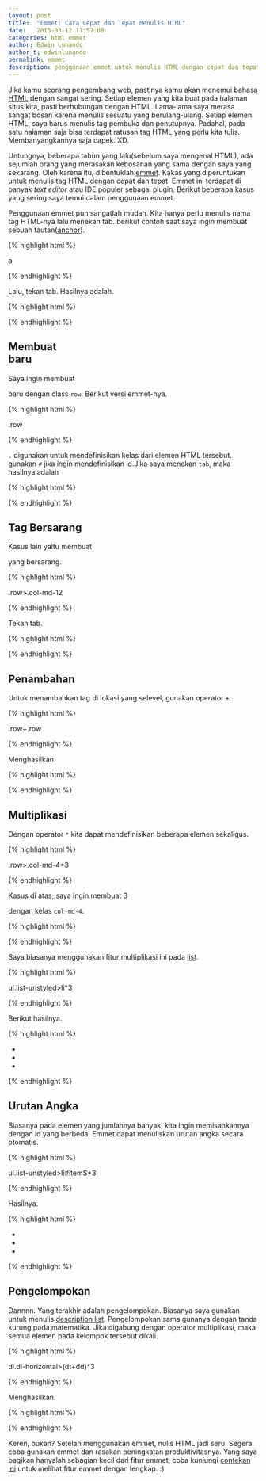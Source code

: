 ```yaml
---
layout: post
title:  "Emmet: Cara Cepat dan Tepat Menulis HTML"
date:   2015-03-12 11:57:08
categories: html emmet
author: Edwin Lunando
author_t: edwinlunando
permalink: emmet
description: penggunaan emmet untuk menulis HTML dengan cepat dan tepat
---
```


Jika kamu seorang pengembang web, pastinya kamu akan menemui bahasa [HTML][2] dengan sangat sering. Setiap elemen yang kita buat pada halaman situs kita, pasti berhubungan dengan HTML. Lama-lama saya merasa sangat bosan karena menulis sesuatu yang berulang-ulang. Setiap elemen HTML, saya harus menulis tag pembuka dan penutupnya. Padahal, pada satu halaman saja bisa terdapat ratusan tag HTML yang perlu kita tulis. Membanyangkannya saja capek. XD.

Untungnya, beberapa tahun yang lalu(sebelum saya mengenal HTML), ada sejumlah orang yang merasakan kebosanan yang sama dengan saya yang sekarang. Oleh karena itu, dibentuklah [emmet][1]. Kakas yang diperuntukan untuk menulis tag HTML dengan cepat dan tepat. Emmet ini terdapat di banyak *text editor* atau IDE populer sebagai plugin. Berikut beberapa kasus yang sering saya temui dalam penggunaan emmet.

Penggunaan emmet pun sangatlah mudah. Kita hanya perlu menulis nama tag HTML-nya lalu menekan tab. berikut contoh saat saya ingin membuat sebuah tautan([anchor][3]).

{% highlight html %}

a

{% endhighlight %}

Lalu, tekan tab. Hasilnya adalah.

{% highlight html %}

<a href=""></a>

{% endhighlight %}

## Membuat <div> baru ##

Saya ingin membuat <div> baru dengan class `row`. Berikut versi emmet-nya.

{% highlight html %}

.row

{% endhighlight %}

`.` digunakan untuk mendefinisikan kelas dari elemen HTML tersebut. gunakan `#` jika ingin mendefinisikan id.Jika saya menekan `tab`, maka hasilnya adalah

{% highlight html %}

<div class="row"></div>

{% endhighlight %}

## Tag Bersarang ##

Kasus lain yaitu membuat <div> yang bersarang.

{% highlight html %}

.row>.col-md-12

{% endhighlight %}

Tekan tab.

{% highlight html %}

<div class="row">
    <div class="col-md-12"></div>
</div>

{% endhighlight %}

## Penambahan ##

Untuk menambahkan tag di lokasi yang selevel, gunakan operator `+`.

{% highlight html %}

.row+.row

{% endhighlight %}

Menghasilkan.

{% highlight html %}

<div class="row"></div>
<div class="row"></div>

{% endhighlight %}

## Multiplikasi ##

Dengan operator `*` kita dapat mendefinisikan beberapa elemen sekaligus.

{% highlight html %}

.row>.col-md-4*3

{% endhighlight %}

Kasus di atas, saya ingin membuat 3 <div> dengan kelas `col-md-4`.

{% highlight html %}

<div class="row">
    <div class="col-md-4"></div>
    <div class="col-md-4"></div>
    <div class="col-md-4"></div>
</div>

{% endhighlight %}

Saya biasanya menggunakan fitur multiplikasi ini pada [list][6].

{% highlight html %}

ul.list-unstyled>li*3

{% endhighlight %}

Berikut hasilnya.

{% highlight html %}

<ul class="list-unstyled">
    <li></li>
    <li></li>
    <li></li>
</ul>

{% endhighlight %}

## Urutan Angka ##

Biasanya pada elemen yang jumlahnya banyak, kita ingin memisahkannya dengan id yang berbeda. Emmet dapat menuliskan urutan angka secara otomatis.

{% highlight html %}

ul.list-unstyled>li#item$*3

{% endhighlight %}

Hasilnya.

{% highlight html %}

<ul class="list-unstyled">
    <li id="item1"></li>
    <li id="item2"></li>
    <li id="item3"></li>
</ul>

{% endhighlight %}

## Pengelompokan ##

Dannnn. Yang terakhir adalah pengelompokan. Biasanya saya gunakan untuk menulis [description list][5]. Pengelompokan sama gunanya dengan tanda kurung pada matematika. Jika digabung dengan operator multiplikasi, maka semua elemen pada kelompok tersebut dikali.

{% highlight html %}

dl.dl-horizontal>(dt+dd)*3

{% endhighlight %}

Menghasilkan.

{% highlight html %}

<dl class="dl-horizontal">
    <dt></dt>
    <dd></dd>
    <dt></dt>
    <dd></dd>
    <dt></dt>
    <dd></dd>
</dl>

{% endhighlight %}

Keren, bukan? Setelah menggunakan emmet, nulis HTML jadi seru. Segera coba gunakan emmet dan rasakan peningkatan produktivitasnya. Yang saya bagikan hanyalah sebagian kecil dari fitur emmet, coba kunjungi [contekan ini][4] untuk melihat fitur emmet dengan lengkap. :)

[1]:    http://emmet.io/
[2]:    https://developer.mozilla.org/en-US/docs/Web/HTML
[3]:    https://developer.mozilla.org/en-US/docs/Web/HTML/Element/a
[4]:    http://docs.emmet.io/cheat-sheet/
[5]:    https://developer.mozilla.org/en-US/docs/Web/HTML/Element/dl
[6]:    https://developer.mozilla.org/en-US/docs/Web/HTML/Element/ul
